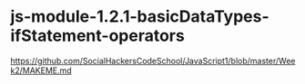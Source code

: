 # js-module-1.2.1-basicDataTypes-ifStatement-operators

https://github.com/SocialHackersCodeSchool/JavaScript1/blob/master/Week2/MAKEME.md
